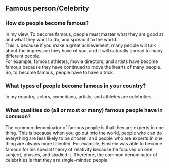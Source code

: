 ## Famous person/Celebrity

### How do people become famous?

In my view, To become famous, people must master what they are good at and what they want to do, and spread it to the world.<br>
This is because if you make a great achievement, many people will talk about the impression they have of you, and it will naturally spread to many different people. <br>
For example, famous athletes, movie directors, and artists have become famous because they have continued to move the hearts of many people.<br>
So, to become famous, people have to have a trick.

### What types of people become famous in your country?

In my country, actors, comedians, artists, and athletes are celebrities.<br>


### What qualities do (all or most or many) famous people have in common?

The common denominator of famous people is that they are experts in one thing. This is because when you go out into the world, people who can do everything are less likely to be chosen, and people who are experts in one thing are always more talented. For example, Einstein was able to become famous for his special theory of relativity because he focused on one subject, physics, and studied it. Therefore, the common denominator of celebrities is that they are single-minded people.

